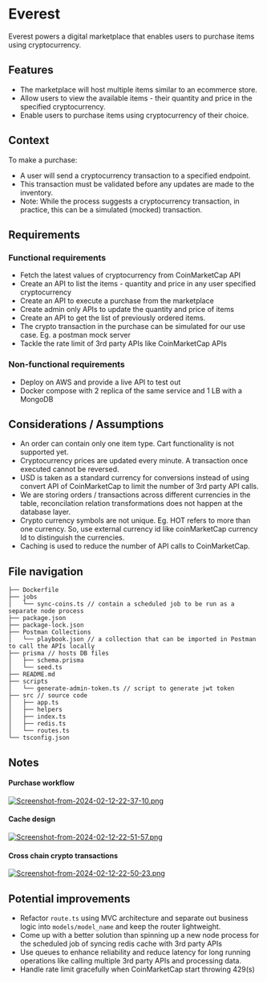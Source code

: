 # Everest

Everest powers a digital marketplace that enables users to purchase items using cryptocurrency.

## Features

- The marketplace will host multiple items similar to an ecommerce store.
- Allow users to view the available items - their quantity and price in the specified cryptocurrency.
- Enable users to purchase items using cryptocurrency of their choice.

## Context

To make a purchase:

- A user will send a cryptocurrency transaction to a specified endpoint.
- This transaction must be validated before any updates are made to the inventory.
- Note: While the process suggests a cryptocurrency transaction, in practice, this can be a simulated (mocked) transaction.

## Requirements

### Functional requirements

- Fetch the latest values of cryptocurrency from CoinMarketCap API
- Create an API to list the items - quantity and price in any user specified cryptocurrency
- Create an API to execute a purchase from the marketplace
- Create admin only APIs to update the quantity and price of items
- Create an API to get the list of previously ordered items.
- The crypto transaction in the purchase can be simulated for our use case. Eg. a postman mock server
- Tackle the rate limit of 3rd party APIs like CoinMarketCap APIs

### Non-functional requirements

- Deploy on AWS and provide a live API to test out
- Docker compose with 2 replica of the same service and 1 LB with a MongoDB

## Considerations / Assumptions

- An order can contain only one item type. Cart functionality is not supported yet.
- Cryptocurrency prices are updated every minute. A transaction once executed cannot be reversed.
- USD is taken as a standard currency for conversions instead of using convert API of CoinMarketCap to limit the number of 3rd party API calls.
- We are storing orders / transactions across different currencies in the table, reconcilation relation transformations does not happen at the database layer.
- Crypto currency symbols are not unique. Eg. HOT refers to more than one currency. So, use external currency id like coinMarketCap currency Id to distinguish the currencies.
- Caching is used to reduce the number of API calls to CoinMarketCap.

## File navigation

```
├── Dockerfile
├── jobs
│   └── sync-coins.ts // contain a scheduled job to be run as a separate node process
├── package.json
├── package-lock.json
├── Postman Collections
│   └── playbook.json // a collection that can be imported in Postman to call the APIs locally
├── prisma // hosts DB files
│   ├── schema.prisma
│   └── seed.ts
├── README.md
├── scripts
│   └── generate-admin-token.ts // script to generate jwt token
├── src // source code
│   ├── app.ts
│   ├── helpers
│   ├── index.ts
│   ├── redis.ts
│   └── routes.ts
└── tsconfig.json
```

## Notes

#### Purchase workflow

[![Screenshot-from-2024-02-12-22-37-10.png](https://i.postimg.cc/qq0f8PGs/Screenshot-from-2024-02-12-22-37-10.png)](https://postimg.cc/Q96nDnwC)

#### Cache design

[![Screenshot-from-2024-02-12-22-51-57.png](https://i.postimg.cc/W4WtY7yq/Screenshot-from-2024-02-12-22-51-57.png)](https://postimg.cc/2qWzVnrC)

#### Cross chain crypto transactions

[![Screenshot-from-2024-02-12-22-50-23.png](https://i.postimg.cc/X7Vx9j9H/Screenshot-from-2024-02-12-22-50-23.png)](https://postimg.cc/8s0hSVKM)

## Potential improvements

- Refactor `route.ts` using MVC architecture and separate out business logic into `models/model_name` and keep the router lightweight.
- Come up with a better solution than spinning up a new node process for the scheduled job of syncing redis cache with 3rd party APIs
- Use queues to enhance reliability and reduce latency for long running operations like calling multiple 3rd party APIs and processing data.
- Handle rate limit gracefully when CoinMarketCap start throwing 429(s)
